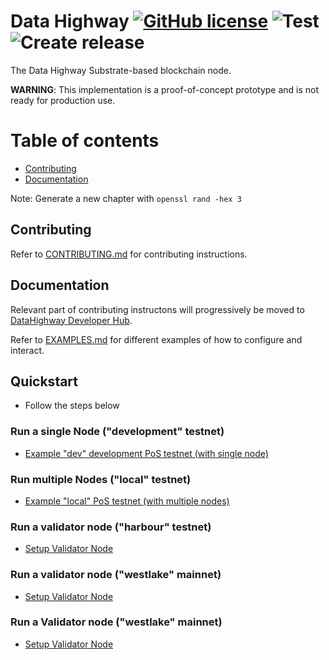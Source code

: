# Data Highway [![GitHub license](https://img.shields.io/badge/license-GPL3%2FApache2-blue)](LICENSE) ![Test](https://github.com/DataHighway-DHX/node/workflows/Test/badge.svg?branch=master) ![Create release](https://github.com/DataHighway-DHX/node/workflows/Create%20release/badge.svg?branch=master)

The Data Highway Substrate-based blockchain node.

__WARNING__: This implementation is a proof-of-concept prototype and is not ready for production use.

# Table of contents

* [Contributing](#chapter-cb8b82)
* [Documentation](#chapter-888ccd)

Note: Generate a new chapter with `openssl rand -hex 3`

## Contributing <a id="chapter-cb8b82"></a>

Refer to [CONTRIBUTING.md](./CONTRIBUTING.md) for contributing instructions.

## Documentation <a id="chapter-888ccd"></a>

Relevant part of contributing instructons will progressively be moved to [DataHighway Developer Hub](https://github.com/DataHighway-DHX/documentation).

Refer to [EXAMPLES.md](./EXAMPLES.md) for different examples of how to configure and interact.

## Quickstart <a id="chapter-888ccd"></a>
* Follow the steps below

### Run a single Node ("development" testnet)
* [Example "dev" development PoS testnet (with single node)
](./EXAMPLES.md#example-dev-development-pos-testnet-with-single-node-)

### Run multiple Nodes ("local" testnet)
* [Example "local" PoS testnet (with multiple nodes)](./EXAMPLES.md#example-local-pos-testnet-with-multiple-nodes-)

### Run a validator node ("harbour" testnet)
* [Setup Validator Node](https://dev.datahighway.com/docs/en/tutorials/tutorials-nodes-validator-setup)

### Run a validator node ("westlake" mainnet)
* [Setup Validator Node](https://dev.datahighway.com/docs/en/tutorials/tutorials-nodes-validator-setup)

### Run a Validator node ("westlake" mainnet)
* [Setup Validator Node](https://dev.datahighway.com/docs/en/tutorials/tutorials-nodes-validator-setup)
